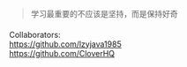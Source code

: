 > 学习最重要的不应该是坚持，而是保持好奇
####
Collaborators:
<br/>
https://github.com/lzyjava1985
<br/>
https://github.com/CloverHQ


